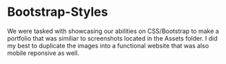 # Bootstrap-Styles

We were tasked with showcasing our abilities on CSS/Bootstrap to make a portfolio that was similiar to screenshots located in the Assets folder. 
I did my best to duplicate the images into a functional website that was also mobile reponsive as well. 